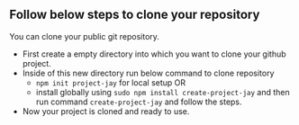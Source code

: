 ## Follow below steps to clone your repository

You can clone your public git repository.
- First create a empty directory into which you want to clone your github project.
- Inside of this new directory run below command to clone repository 
    - `npm init project-jay` for local setup OR 
    - install globally using `sudo npm install create-project-jay` and then run command `create-project-jay` and follow the steps.
- Now your project is cloned and ready to use.
